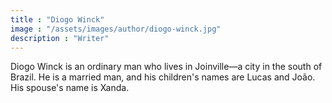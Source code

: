 ```yaml
---
title : "Diogo Winck"
image : "/assets/images/author/diogo-winck.jpg"
description : "Writer"
---
```

Diogo Winck is an ordinary man who lives in Joinville—a city in the south of Brazil. He is a married man, and his children's names are Lucas and João. His spouse's name is Xanda.
